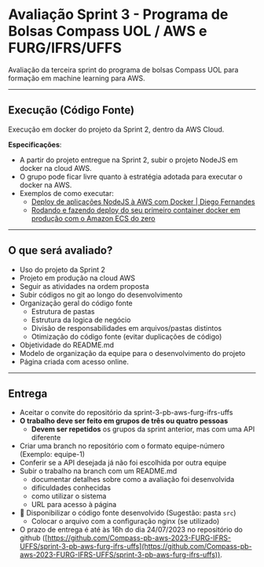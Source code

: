 # Avaliação Sprint 3 - Programa de Bolsas Compass UOL / AWS e FURG/IFRS/UFFS

Avaliação da terceira sprint do programa de bolsas Compass UOL para formação em machine learning para AWS.

***

## Execução (Código Fonte)

Execução em docker do projeto da Sprint 2, dentro da AWS Cloud.

**Especificações**:

* A partir do projeto entregue na Sprint 2, subir o projeto NodeJS em docker na cloud AWS.
* O grupo pode ficar livre quanto à estratégia adotada para executar o docker na AWS.
* Exemplos de como executar:
  * [Deploy de aplicações NodeJS à AWS com Docker | Diego Fernandes](https://youtu.be/kqBCHYf_adA)
  * [Rodando e fazendo deploy do seu primeiro container docker em produção com o Amazon ECS do zero](https://youtu.be/me9SYyFoya8)

***

## O que será avaliado?

- Uso do projeto da Sprint 2
- Projeto em produção na cloud AWS
- Seguir as atividades na ordem proposta
- Subir códigos no git ao longo do desenvolvimento
- Organização geral do código fonte
  - Estrutura de pastas
  - Estrutura da logica de negócio
  - Divisão de responsabilidades em arquivos/pastas distintos
  - Otimização do código fonte (evitar duplicações de código)
- Objetividade do README.md
- Modelo de organização da equipe para o desenvolvimento do projeto
- Página criada com acesso online.

***

## Entrega

- Aceitar o convite do repositório da sprint-3-pb-aws-furg-ifrs-uffs
- **O trabalho deve ser feito em grupos de três ou quatro pessoas**
  - **Devem ser repetidos** os grupos da sprint anterior, mas com uma API diferente
- Criar uma branch no repositório com o formato equipe-número (Exemplo: equipe-1)
- Conferir se a API desejada já não foi escolhida por outra equipe
- Subir o trabalho na branch com um README.md
  - documentar detalhes sobre como a avaliação foi desenvolvida
  - dificuldades conhecidas
  - como utilizar o sistema
  - URL para acesso à página
- 🔨 Disponibilizar o código fonte desenvolvido (Sugestão: pasta `src`)
  - Colocar o arquivo com a configuração nginx (se utilizado)
- O prazo de entrega é até às 16h do dia 24/07/2023 no repositório do github ([https://github.com/Compass-pb-aws-2023-FURG-IFRS-UFFS/sprint-3-pb-aws-furg-ifrs-uffs](https://github.com/Compass-pb-aws-2023-FURG-IFRS-UFFS/sprint-3-pb-aws-furg-ifrs-uffs)).
